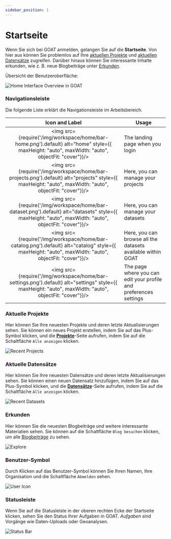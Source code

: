 ```yaml
---
sidebar_position: 1
---
```


# Startseite

Wenn Sie sich bei GOAT anmelden, gelangen Sie auf die **Startseite**. Von hier aus können Sie problemlos auf Ihre [aktuellen Projekte](#recent-projects) und [aktuellen Datensätze](#recent-datasets) zugreifen. Darüber hinaus können Sie interessante Inhalte erkunden, wie z. B. neue Blogbeiträge unter [Erkunden](#explore).

Übersicht der Benutzeroberfläche:

<div style={{ display: 'flex', flexDirection: 'column', alignItems: 'center' }}>
  <img src={require('/img/workspace/home/overview.png').default} alt="Home Interface Overview in GOAT" style={{ maxHeight: "auto", maxWidth: "auto", objectFit: "cover"}}/>
</div>   


### Navigationsleiste
Die folgende Liste erklärt die Navigationsleiste im Arbeitsbereich.

| Icon and Label| Usage |
| :-: | --- |
| <img src={require('/img/workspace/home/bar-home.png').default} alt="home" style={{ maxHeight: "auto", maxWidth: "auto", objectFit: "cover"}}/> | The landing page when you login |
| <img src={require('/img/workspace/home/bar-projects.png').default} alt="projects" style={{ maxHeight: "auto", maxWidth: "auto", objectFit: "cover"}}/> | Here, you can manage your projects |
| <img src={require('/img/workspace/home/bar-dataset.png').default} alt="datasets" style={{ maxHeight: "auto", maxWidth: "auto", objectFit: "cover"}}/> | Here, you can manage your datasets |
| <img src={require('/img/workspace/home/bar-catalog.png').default} alt="catalog" style={{ maxHeight: "auto", maxWidth: "auto", objectFit: "cover"}}/> | Here, you can browse all the datasets available within GOAT |
| <img src={require('/img/workspace/home/bar-settings.png').default} alt="settings" style={{ maxHeight: "auto", maxWidth: "auto", objectFit: "cover"}}/> | The page where you can edit your profile and preferences settings |


### Aktuelle Projekte
Hier können Sie Ihre neuesten Projekte und deren letzte Aktualisierungen sehen. Sie können ein neues Projekt erstellen, indem Sie auf das Plus-Symbol klicken, und die **[Projekte](../workspace/projects)**-Seite aufrufen, indem Sie auf die Schaltfläche `Alle anzeigen` klicken.

<div style={{ display: 'flex', flexDirection: 'column', alignItems: 'center' }}>
  <img src={require('/img/workspace/home/recent_projects.png').default} alt="Recent Projects" style={{ maxHeight: "auto", maxWidth: "auto", objectFit: "cover"}}/>
</div> 


### Aktuelle Datensätze
Hier können Sie Ihre neuesten Datensätze und deren letzte Aktualisierungen sehen. Sie können einen neuen Datensatz hinzufügen, indem Sie auf das Plus-Symbol klicken, und die **[Datensätze](../workspace/datasets)**-Seite aufrufen, indem Sie auf die Schaltfläche `Alle anzeigen` klicken.

<div style={{ display: 'flex', flexDirection: 'column', alignItems: 'center' }}>
  <img src={require('/img/workspace/home/recent_datasets.png').default} alt="Recent Datasets" style={{ maxHeight: "auto", maxWidth: "auto", objectFit: "cover"}}/>
</div> 


### Erkunden
Hier können Sie die neuesten Blogbeiträge und weitere interessante Materialien sehen. Sie können auf die Schaltfläche `Blog besuchen` klicken, um alle [Blogbeiträge](https://plan4better.de/en/blog/) zu sehen.

<div style={{ display: 'flex', flexDirection: 'column', alignItems: 'center' }}>
  <img src={require('/img/workspace/home/explore.png').default} alt="Explore" style={{ maxHeight: "auto", maxWidth: "auto", objectFit: "cover"}}/>
</div> 

### Benutzer-Symbol 
Durch Klicken auf das Benutzer-Symbol können Sie Ihren Namen, Ihre Organisation und die Schaltfläche `Abmelden` sehen.
<div style={{ display: 'flex', flexDirection: 'column', alignItems: 'center' }}>
  <img src={require('/img/workspace/home/user_icon.png').default} alt="User Icon" style={{ maxHeight: "300px", maxWidth: "300px", objectFit: "cover"}}/>
</div> 


### Statusleiste
Wenn Sie auf die Statusleiste in der oberen rechten Ecke der Startseite klicken, sehen Sie den Status Ihrer Aufgaben in GOAT. *Aufgaben* sind Vorgänge wie Daten-Uploads oder Geoanalysen.

<div style={{ display: 'flex', flexDirection: 'column', alignItems: 'center' }}>
  <img src={require('/img/workspace/home/status_bar.png').default} alt="Status Bar" style={{ maxHeight: "400px", maxWidth: "400px", objectFit: "cover"}}/>
</div> 

